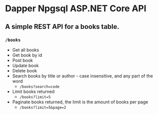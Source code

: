 # Dapper Npgsql ASP.NET Core API

## A simple REST API for a books table.

### `/books`

- Get all books
- Get book by id
- Post book
- Update book
- Delete book
- Search books by title or author - case insensitive, and any part of the word
  - `/books?search=code`
- Limit books returned
  - `/books?limit=5`
- Paginate books returned, the limit is the amount of books per page
  - `/books?limit=5&page=2`
